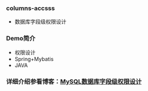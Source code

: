 ### columns-accsss
 - 数据库字段级权限设计
### Demo简介
  - 权限设计
  - Spring+Mybatis
  - JAVA
### 详细介绍参看博客：[MySQL数据库字段级权限设计](https://blog.csdn.net/github_33809414/article/details/82106993)
